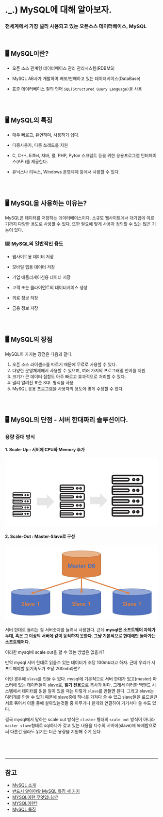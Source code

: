 # ._.) MySQL에 대해 알아보자.
### 전세계에서 가장 널리 사용되고 있는 오픈소스 데이터베이스, MySQL

<br>

## 🖥 MySQL이란?

* 오픈 소스 관계형 데이터베이스 관리 관리시스템(RDBMS)

* MySQL AB사가 개발하여 배포/판매하고 있는 데이터베이스(DataBase)

* 표준 데이터베이스 질의 언어 `SQL(Structured Query Language)`을 사용

<br/><br/>

## 🖥 MySQL의 특징

* 매우 빠르고, 유연하며, 사용하기 쉽다.

* 다중사용자, 다중 쓰레드를 지원

* C, C++, Eiffel, 자바, 펄, PHP, Pyton 스크립트 등을 위한 응용프로그램 인터페이스(API)를 제공한다.

* 유닉스나 리눅스, Windows 운영체제 등에서 사용할 수 있다.

<br/><br/>

## 🖥 MySQL을 사용하는 이유는?

MySQL은 데이터를 저장하는 데이터베이스이다. 소규모 웹사이트에서 대기업에 이르기까지 다양한 용도로 사용할 수 있다. 또한 필요에 맞게 사용자 정의할 수 있는 많은 기능이 있다.

### ⌨️ MySQL의 일반적인 용도

* 웹사이트용 데이터 저장

* 모바일 앱용 데이터 저장

* 기업 애플리케이션용 데이터 저장

* 고객 또는 클라이언트의 데이터베이스 생성

* 의료 정보 저장

* 금융 정보 저장

<br/><br/>

## 🖥 MySQL의 장점

MySQL이 가지는 장점은 다음과 같다.
 
1. 오픈 소스 라이센스를 따르기 때문에 무료로 사용할 수 있다.
2. 다양한 운영체제에서 사용할 수 있으며, 여러 가지의 프로그래밍 언어를 지원
3. 크기가 큰 데이터 집합도 아주 빠르고 효과적으로 처리할 수 있다.
4. 널리 알려진 표준 SQL 형식을 사용
5. MySQL 응용 프로그램을 사용자의 용도에 맞게 수정할 수 있다.

<br/><br/>

## 🖥 MySQL의 단점 - 서버 한대짜리 솔루션이다.

### 용량 증대 방식

#### 1. Scale-Up : 서버에 CPU와 Memory 추가

<p align="center">
<img src="./img/Scale-up.png">
</p>

#### 2. Scale-Out : Master-Slave로 구성

<p align="center">
<img src="./img/Scale-out.png">
</p>

서버 한대로 돌리는 걸 서버숫자를 늘려서 사용한다.
근데 **mysql은 소프트웨어 자체가 두대, 혹은 그 이상의 서버에 같이 동작하지 못한다. 그냥 기본적으로 한대에만 돌아가는 소프트웨어다.**

이러한 mysql에 scale out을 할 수 있는 방법은 없을까?
 
만약 mysql 서버 한대로 읽을수 있는 데이터가 초당 100mb라고 하자. 근데 우리가 서포트해야할 읽기속도가 초당 200mb라면?
 
이런 경우에 `slave`를 만들 수 있다. mysql에 기본적으로 서버 한대가 있고(master) 마스터에 있는 데이터들이 slave로, **읽기 전용**으로 복사가 된다. 그래서 이러한 백엔드 시스템에서 데이터를 읽을 일이 있을 때는 이렇게 `slave`를 만들면 된다.
그리고 slave는 여러개를 만들 수 있기 때문에 slave중에 하나를 가져다 쓸 수 있고 slave들을 로드밸런서로 묶어서 이들 중에 살아있는것들 중 아무거나 한개와 연결하여 거기서다 쓸 수도 있다.
 
결국 mysql에서 말하는 scale out 방식은 `cluster` 형태의 `scale out` 방식이 아니라 `master slave`형태로 sql하나가 갖고 있는 내용을 다수의 서버에(slave)에 복제함으로써 다른건 몰라도 읽기는 더큰 용량을 지원해 주게 된다.

<br/><br/><br/>
***

## 참고
* [MySQL 소개](http://www.tcpschool.com/mysql/mysql_intro_intro)
* [반드시 알아야할 MySQL 특징 세 가지](https://gywn.net/2011/12/mysql-three-features/)
* [MYSQL이란 무엇입니까?](https://www.websiterating.com/ko/web-hosting/glossary/what-is-mysql/)
* [MYSQL이란?](https://server-talk.tistory.com/29)
* [MySQL 특징](https://engineer-diary.tistory.com/79)